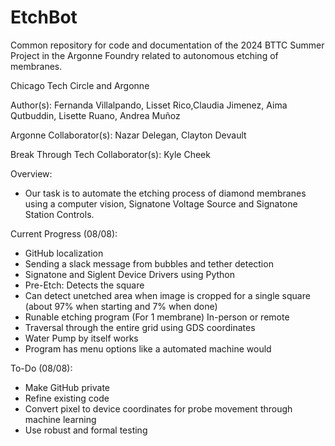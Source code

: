 # EtchBot
Common repository for code and documentation of the 2024 BTTC Summer Project in the Argonne Foundry related to autonomous etching of membranes.

Chicago Tech Circle and Argonne

Author(s): Fernanda Villalpando, Lisset Rico,Claudia Jimenez, Aima Qutbuddin, Lisette Ruano, Andrea Muñoz

Argonne Collaborator(s): Nazar Delegan, Clayton Devault

Break Through Tech Collaborator(s): Kyle Cheek

Overview:

* Our task is to automate the etching process of diamond membranes using a computer vision, Signatone Voltage Source and Signatone Station Controls. 

Current Progress (08/08):
 - GitHub localization
 - Sending a slack message from bubbles and tether detection
 - Signatone and Siglent Device Drivers using Python
 - Pre-Etch: Detects the square
 - Can detect unetched area when image is cropped for a single square (about 97% when starting and 7% when done)
 - Runable etching program (For 1 membrane) In-person or remote
 - Traversal through the entire grid using GDS coordinates
 - Water Pump by itself works
 - Program has menu options like a automated machine would

To-Do (08/08):
 - Make GitHub private
 - Refine existing code
 - Convert pixel to device coordinates for probe movement through machine learning
 - Use robust and formal testing
